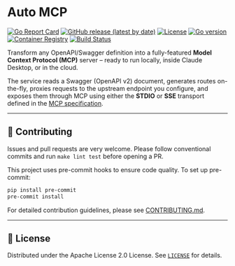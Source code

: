 # Auto MCP

[![Go Report Card](https://goreportcard.com/badge/github.com/brizzai/auto-mcp)](https://goreportcard.com/report/github.com/brizzai/auto-mcp)
[![GitHub release (latest by date)](https://img.shields.io/github/v/release/brizzai/auto-mcp)](https://github.com/brizzai/auto-mcp/releases/latest)
[![License](https://img.shields.io/badge/License-Apache%202.0-blue.svg)](https://opensource.org/licenses/Apache-2.0)
[![Go version](https://img.shields.io/github/go-mod/go-version/brizzai/auto-mcp)](https://golang.org/doc/devel/release.html)
[![Container Registry](https://img.shields.io/badge/container-ghcr.io-blue)](https://github.com/brizzai/auto-mcp/pkgs/container/auto-mcp)
[![Build Status](https://img.shields.io/github/workflow/status/brizzai/auto-mcp/Go)](https://github.com/brizzai/auto-mcp/actions)

Transform any OpenAPI/Swagger definition into a fully-featured **Model Context Protocol (MCP)** server – ready to run locally, inside Claude Desktop, or in the cloud.

The service reads a Swagger (OpenAPI v2) document, generates routes on-the-fly, proxies requests to the upstream endpoint you configure, and exposes them through MCP using either the **STDIO** or **SSE** transport defined in the [MCP specification](https://modelcontextprotocol.io/introduction).

---

## 🤝 Contributing

Issues and pull requests are very welcome. Please follow conventional commits and run `make lint test` before opening a PR.

This project uses pre-commit hooks to ensure code quality. To set up pre-commit:
```bash
pip install pre-commit
pre-commit install
```

For detailed contribution guidelines, please see [CONTRIBUTING.md](.github/CONTRIBUTING.md).

---

## 📄 License

  Distributed under the Apache License 2.0 License. See [`LICENSE`](LICENSE) for details.
